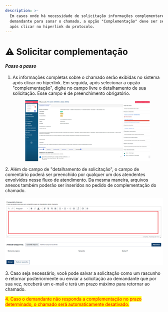 ```yaml
---
description: >-
  Em casos onde há necessidade de solicitação informações complementares ao
  demandante para sanar o chamado, a opção "Complementação" deve ser selecionada
  após clicar no hiperlink do protocolo.
---
```


# ⚠️ Solicitar complementação

#### _Passo a passo_&#x20;

1.  As informações completas sobre o chamado serão exibidas no sistema após clicar no hiperlink. Em seguida, após selecionar a opção "complementação", digite no campo livre o detalhamento de sua solicitação. Esse campo é de preenchimento obrigatório.

    <figure><img src="../.gitbook/assets/image (185).png" alt=""><figcaption></figcaption></figure>

2\. Além do campo de "detalhamento de solicitação", o campo de comentário poderá ser preenchido por qualquer um dos atendentes envolvidos nesse fluxo de atendimento. Da mesma maneira, arquivos anexos também poderão ser inseridos no pedido de complementação do chamado.

![](<../.gitbook/assets/image (162).png>)

3\. Caso seja necessário, você pode salvar a solicitação como um rascunho e retornar posteriormente ou enviar a solicitação ao demandante que por sua vez, receberá um e-mail e terá um prazo máximo para retornar ao chamado.

<mark style="color:red;">4. Caso o demandante não responda a complementação no prazo determinado, o chamado será automaticamente desativado.</mark>

